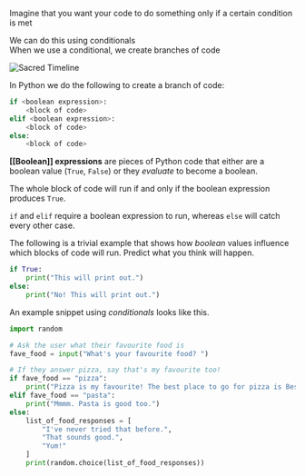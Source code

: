 Imagine that you want your code to do something only if a certain condition is met

We can do this using conditionals  
When we use a conditional, we create branches of code  

![Sacred Timeline](https://www.xfire.com/wp-content/uploads/2021/07/Marvel-Loki-Alternate-Multiverse-Sacred-Timeline-Kang.jpg)

In Python we do the following to create a branch of code:

```python
if <boolean expression>:
	<block of code>
elif <boolean expression>:
	<block of code>
else:
	<block of code>
```

**[[Boolean]] expressions** are pieces of Python code that either are a boolean value (`True`, `False`) or they *evaluate* to become a boolean.

The whole block of code will run if and only if the boolean expression produces `True`.

`if` and `elif` require a boolean expression to run, whereas `else` will catch every other case.

The following is a trivial example that shows how *boolean* values influence which blocks of code will run. Predict what you think will happen.

```python
if True:
	print("This will print out.")
else:
	print("No! This will print out.")
```

An example snippet using *conditionals* looks like this.

```python
import random

# Ask the user what their favourite food is
fave_food = input("What's your favourite food? ")

# If they answer pizza, say that's my favourite too!
if fave_food == "pizza":
	print("Pizza is my favourite! The best place to go for pizza is Best Pizza in Brooklyn.")
elif fave_food == "pasta":
	print("Mmmm. Pasta is good too.")
else:
	list_of_food_responses = [
		"I've never tried that before.",
		"That sounds good.",
		"Yum!"
	]
	print(random.choice(list_of_food_responses))

```
